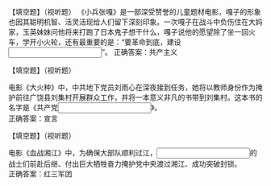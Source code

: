 【填空题】（视听题）
《小兵张嘎》是一部深受赞誉的儿童题材电影，嘎子的形象也因其聪明机智、活灵活现给人们留下深刻印象。一次嘎子在战斗中负伤住在大妈家，玉英妹妹问他将来打跑了日本鬼子想干什么，嘎子说他的愿望除了坐一回火车，学开小火轮，还有最重要的是：“要革命到底，建设<input class="blank" type="text" maxlength="51" value="">”。
正确答案：共产主义

【填空题】（视听题）
<div><span>电影《大火种》中，中共地下党员刘雨心在深夜接到任务，她将以教师身份作为掩护前往广饶县刘集村开展群众工作，并将一本意义非凡的书带到刘集村。这本书的名字是《共产党</span><input class="blank" type="text" maxlength="51" value=""><span>》。</span></div>
正确答案：宣言

【填空题】（视听题）
<div><span>电影《血战湘江》中，为确保大部队顺利过江，</span><input class="blank" type="text" maxlength="51" value=""><span>的战士们前赴后继、付出巨大牺牲奋力掩护党中央渡过湘江、成功突破封锁。</span></div>
正确答案：红三军团

